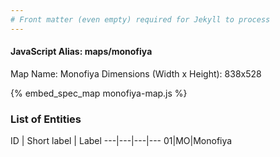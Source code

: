 ```yaml
---
# Front matter (even empty) required for Jekyll to process
---
```


#### JavaScript Alias: maps/monofiya

Map Name: Monofiya
Dimensions (Width x Height): 838x528



{% embed_spec_map monofiya-map.js %}

### List of Entities

ID | Short label | Label
---|---|---|---
01|MO|Monofiya

